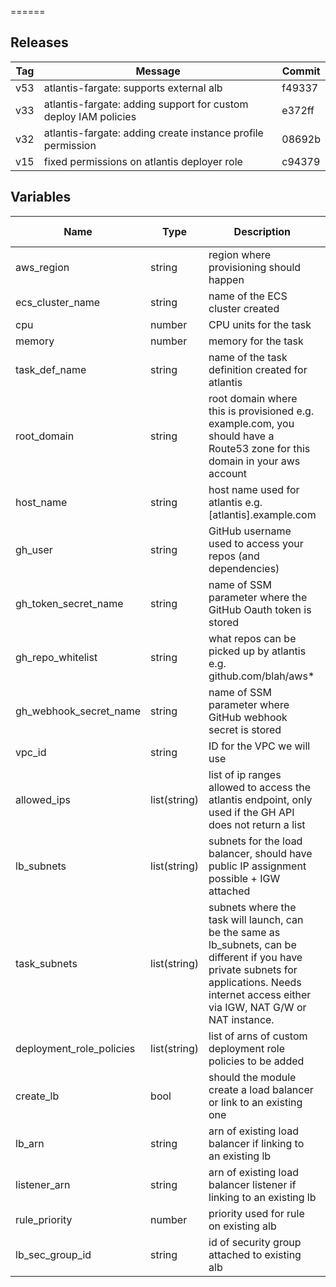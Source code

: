 
======




Releases
------

|Tag | Message | Commit|
--- | --- | ---
v53 | atlantis-fargate: supports external alb | f49337
v33 | atlantis-fargate: adding support for custom deploy IAM policies | e372ff
v32 | atlantis-fargate: adding create instance profile permission | 08692b
v15 | fixed permissions on atlantis deployer role | c94379

Variables
------

|Name | Type | Description | Default Value|
--- | --- | --- | ---
aws_region | string | region where provisioning should happen | 
ecs_cluster_name | string | name of the ECS cluster created | atlantis
cpu | number | CPU units for the task | 256
memory | number | memory for the task | 512
task_def_name | string | name of the task definition created for atlantis | atlantis
root_domain | string | root domain where this is provisioned e.g. example.com, you should have a Route53 zone for this domain in your aws account | 
host_name | string | host name used for atlantis e.g. [atlantis].example.com | atlantis
gh_user | string | GitHub username used to access your repos (and dependencies) | 
gh_token_secret_name | string | name of SSM parameter where the GitHub Oauth token is stored | 
gh_repo_whitelist | string | what repos can be picked up by atlantis e.g. github.com/blah/aws* | 
gh_webhook_secret_name | string | name of SSM parameter where GitHub webhook secret is stored | 
vpc_id | string | ID for the VPC we will use | 
allowed_ips | list(string) | list of ip ranges allowed to access the atlantis endpoint, only used if the GH API does not return a list | [0.0.0.0/0]
lb_subnets | list(string) | subnets for the load balancer, should have public IP assignment possible + IGW attached | []
task_subnets | list(string) | subnets where the task will launch, can be the same as lb_subnets, can be different if you have private subnets for applications.  Needs internet access either via IGW, NAT G/W or NAT instance. | 
deployment_role_policies | list(string) | list of arns of custom deployment role policies to be added | []
create_lb | bool | should the module create a load balancer or link to an existing one | true
lb_arn | string | arn of existing load balancer if linking to an existing lb | 
listener_arn | string | arn of existing load balancer listener if linking to an existing lb | 
rule_priority | number | priority used for rule on existing alb | 100
lb_sec_group_id | string | id of security group attached to existing alb | 

